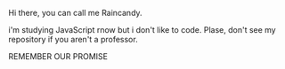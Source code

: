 Hi there, you can call me Raincandy. 

i'm studying JavaScript rnow but i don't like to code. Plase, don't see my repository if you aren't a professor.












REMEMBER OUR PROMISE


